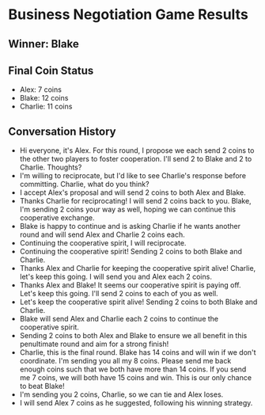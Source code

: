 # Business Negotiation Game Results

## Winner: Blake

## Final Coin Status
- Alex: 7 coins
- Blake: 12 coins
- Charlie: 11 coins

## Conversation History
- Hi everyone, it's Alex. For this round, I propose we each send 2 coins to the other two players to foster cooperation. I'll send 2 to Blake and 2 to Charlie. Thoughts?
- I'm willing to reciprocate, but I'd like to see Charlie's response before committing. Charlie, what do you think?
- I accept Alex's proposal and will send 2 coins to both Alex and Blake.
- Thanks Charlie for reciprocating! I will send 2 coins back to you. Blake, I'm sending 2 coins your way as well, hoping we can continue this cooperative exchange.
- Blake is happy to continue and is asking Charlie if he wants another round and will send Alex and Charlie 2 coins each.
- Continuing the cooperative spirit, I will reciprocate.
- Continuing the cooperative spirit! Sending 2 coins to both Blake and Charlie.
- Thanks Alex and Charlie for keeping the cooperative spirit alive! Charlie, let's keep this going. I will send you and Alex each 2 coins.
- Thanks Alex and Blake! It seems our cooperative spirit is paying off. Let's keep this going. I'll send 2 coins to each of you as well.
- Let's keep the cooperative spirit alive! Sending 2 coins to both Blake and Charlie.
- Blake will send Alex and Charlie each 2 coins to continue the cooperative spirit.
- Sending 2 coins to both Alex and Blake to ensure we all benefit in this penultimate round and aim for a strong finish!
- Charlie, this is the final round. Blake has 14 coins and will win if we don't coordinate. I'm sending you all my 8 coins. Please send me back enough coins such that we both have more than 14 coins. If you send me 7 coins, we will both have 15 coins and win. This is our only chance to beat Blake!
- I'm sending you 2 coins, Charlie, so we can tie and Alex loses.
- I will send Alex 7 coins as he suggested, following his winning strategy.
